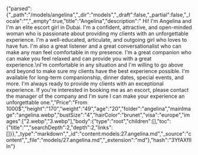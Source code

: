 {"parsed":{"_path":"/models/angelina","_dir":"models","_draft":false,"_partial":false,"_locale":"","_empty":true,"title":"Angelina","description":" Hi! I'm Angelina and I'm an elite escort girl in Dubai. I'm a confident, attractive, and open-minded woman who is passionate about providing my clients with an unforgettable experience. I'm a well-educated, articulate, and outgoing girl who loves to have fun. I'm also a great listener and a great conversationalist who can make any man feel comfortable in my presence. I'm a great companion who can make you feel relaxed and can provide you with a great experience.\nI'm comfortable in any situation and I'm willing to go above and beyond to make sure my clients have the best experience possible. I'm available for long-term companionship, dinner dates, special events, and more. I'm always ready to provide my clients with an exceptional experience. If you're interested in booking me as an escort, please contact the manager of the company and I'm sure I can make your experience an unforgettable one.","Price":"From 1000$","height":"170","weight":"49","age":"20","folder":"angelina","mainImage":"angelina.webp","bustSize":"4","hairColor":"brunet","visa":"europe","images":["2.webp","3.webp"],"body":{"type":"root","children":[],"toc":{"title":"","searchDepth":2,"depth":2,"links":[]}},"_type":"markdown","_id":"content:models:27.angelina.md","_source":"content","_file":"models/27.angelina.md","_extension":"md"},"hash":"3YfAXfIIIn"}